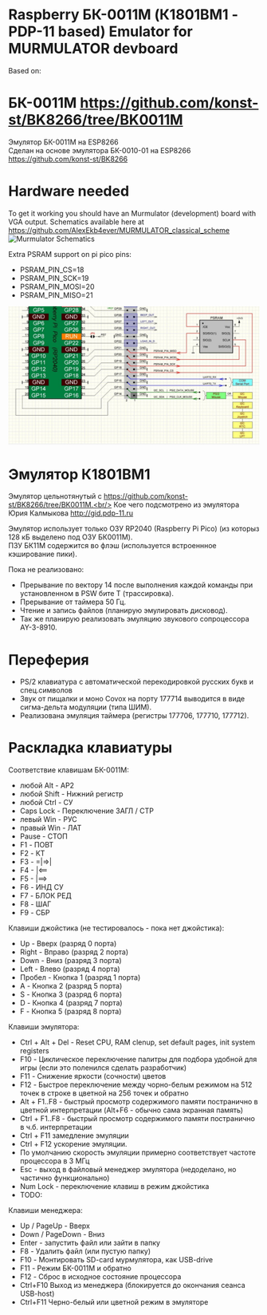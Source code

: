 # Raspberry БК-0011M (К1801ВМ1 - PDP-11 based) Emulator for MURMULATOR devboard
Based on:

# БК-0011М https://github.com/konst-st/BK8266/tree/BK0011M
Эмулятор БК-0011М на ESP8266<br/>
Сделан на основе эмулятора БК-0010-01 на ESP8266 https://github.com/konst-st/BK8266

# Hardware needed
To get it working you should have an Murmulator (development) board with VGA output. Schematics available here at https://github.com/AlexEkb4ever/MURMULATOR_classical_scheme
![Murmulator Schematics](https://github.com/javavi/pico-infonesPlus/blob/main/assets/Murmulator-1_BSchem.JPG)

Extra PSRAM support on pi pico pins:
* PSRAM_PIN_CS=18
* PSRAM_PIN_SCK=19
* PSRAM_PIN_MOSI=20
* PSRAM_PIN_MISO=21

![RAM extention](/psram.jpg)

# Эмулятор К1801ВМ1
Эмулятор цельнотянутый с https://github.com/konst-st/BK8266/tree/BK0011M.<br/>
Кое чего подсмотрено из эмулятора Юрия Калмыкова http://gid.pdp-11.ru<br/>

Эмулятор использует только ОЗУ RP2040 (Raspberry Pi Pico) (из которыз 128 кБ выделено под ОЗУ БК0011М).<br/>
ПЗУ БК11М содержится во флэш (используется встроеннное кэширование пики).<br/>

Пока не реализовано:
<ul>
<li>Прерывание по вектору 14 после выполнения каждой команды при установленном в PSW бите T (трассировка).</li>
<li>Прерывание от таймера 50 Гц.</li>
<li>Чтение и запись файлов (планирую эмулировать дисковод).</li>
<li>Так же планирую реализовать эмуляцию звукового сопроцессора AY-3-8910.</li>
</ul>

# Переферия
<ul>
<li>PS/2 клавиатура с автоматической перекодировкой русских букв и спец.символов</li>
<li>Звук от пищалки и моно Covox на порту 177714 выводится в виде сигма-дельта модуляции (типа ШИМ).</li>
<li>Реализована эмуляция таймера (регистры 177706, 177710, 177712).</li>
</ul>

# Раскладка клавиатуры
Соответствие клавишам БК-0011М:
<ul>
<li>любой Alt - АР2</li>
<li>любой Shift - Нижний регистр</li>
<li>любой Ctrl - СУ</li>
<li>Caps Lock - Переключение ЗАГЛ / СТР</li>
<li>левый Win - РУС</li>
<li>правый Win - ЛАТ</li>
<li>Pause - СТОП</li>
<li>F1 - ПОВТ</li>
<li>F2 - КТ</li>
<li>F3 - =|=>|</li>
<li>F4 - |<==</li>
<li>F5 - |==></li>
<li>F6 - ИНД СУ</li>
<li>F7 - БЛОК РЕД</li>
<li>F8 - ШАГ</li>
<li>F9 - СБР</li>
</ul>

Клавиши джойстика (не тестировалось - пока нет джойстика):
<ul>
<li>Up - Вверх (разряд 0 порта)</li>
<li>Right - Вправо (разряд 2 порта)</li>
<li>Down - Вниз (разряд 3 порта)</li>
<li>Left - Влево (разряд 4 порта)</li>
<li>Пробел - Кнопка 1 (разряд 1 порта)</li>
<li>A - Кнопка 2 (разряд 5 порта)</li>
<li>S - Кнопка 3 (разряд 6 порта)</li>
<li>D - Кнопка 4 (разряд 7 порта)</li>
<li>F - Кнопка 5 (разряд 8 порта)</li>
</ul>

Клавиши эмулятора:
<ul>
<li>Ctrl + Alt + Del - Reset CPU, RAM clenup, set default pages, init system registers</li>
<li>F10 - Циклическое переключение палитры для подбора удобной для игры (если это поленился сделать разработчик)</li>
<li>F11 - Снижение яркости (сочности) цветов</li>
<li>F12 - Быстрое переключение между чорно-белым режимом на 512 точек в строке в цветной на 256 точек и обратно</li>
<li>Alt + F1..F8 - быстрый просмотр содержимого памяти постранично в цветной интерпретации (Alt+F6 - обычно сама экранная память)</li>
<li>Ctrl + F1..F8 - быстрый просмотр содержимого памяти постранично в ч.б. интерпретации</li>
<li>Ctrl + F11 замедление эмуляции</li>
<li>Ctrl + F12 ускорение эмуляции.</li>
<li>По умолчанию скорость эмуляции примерно соответствует частоте процессора в 3 МГц</li>
<li>Esc - выход в файловый менеджер эмулятора (недоделано, но частично функционально)</li>
<li>Num Lock - переключение клавиш в режим джойстика</li>
<li>TODO:</li>
</ul>

Клавиши менеджера:
<ul>
<li>Up / PageUp - Вверх</li>
<li>Down / PageDown - Вниз</li>
<li>Enter - запустить файл или зайти в папку</li>
<li>F8 - Удалить файл (или пустую папку)</li>
<li>F10 - Монтировать SD-card мурмулятора, как USB-drive</li>
<li>F11 - Режим БК-0011М и обратно</li>
<li>F12 - Сброс в исходное состояние процессора</li>
<li>Ctrl+F10 Выход из менеджера (блокируется до окончания сеанса USB-host)</li>
<li>Ctrl+F11 Черно-белый или цветной режим в эмуляторе</li>
</ul>
